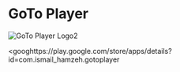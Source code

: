 # GoTo Player

![GoTo Player Logo2](https://github.com/ismail-hamzeh/GoTo-Player/assets/35361145/5e8b4e9b-1eb8-4efb-ac5b-228cc86be536)

<googhttps://play.google.com/store/apps/details?id=com.ismail_hamzeh.gotoplayer

